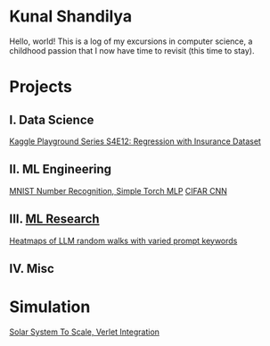 # Kunal Shandilya
Hello, world!
This is a log of my excursions in computer science, a childhood passion that I now have time to revisit (this time to stay).
# Projects
## I. Data Science
[Kaggle Playground Series S4E12: Regression with Insurance Dataset]()
## II. ML Engineering
[MNIST Number Recognition, Simple Torch MLP](https://github.com/5handilya/kurrent/blob/main/kurrent-mlp-simple.py)
[CIFAR CNN]()
## III. [ML Research](https://github.com/5handilya/MLR)
[Heatmaps of LLM random walks with varied prompt keywords](https://github.com/5handilya/MLR/tree/main/2024-12-llm-heatmap-exp) 
## IV. Misc
# Simulation
[Solar System To Scale, Verlet Integration](https://github.com/5handilya/simulation/blob/main/n_body_verlet_solar_system.py)
